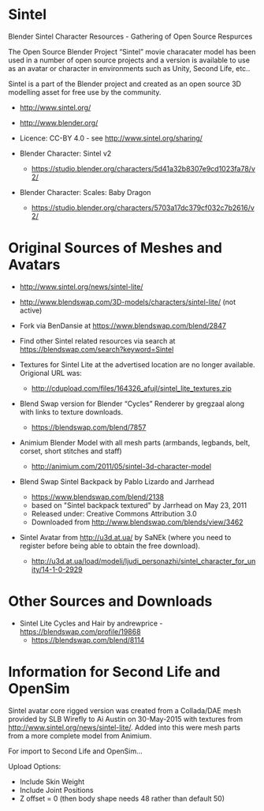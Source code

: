 # Sintel

Blender Sintel Character Resources - Gathering of Open Source Respurces

The Open Source Blender Project “Sintel” movie characater model has been used in a number of open source projects and a version is available to use as an avatar or character in environments such as Unity, Second Life, etc..

Sintel is a part of the Blender project and created as an open source 3D modelling asset for free use by the community.

- http://www.sintel.org/ 
- http://www.blender.org/
- Licence: CC-BY 4.0 - see http://www.sintel.org/sharing/
 
- Blender Character: Sintel v2
  - https://studio.blender.org/characters/5d41a32b8307e9cd1023fa78/v2/

- Blender Character: Scales: Baby Dragon
  - https://studio.blender.org/characters/5703a17dc379cf032c7b2616/v2/

# Original Sources of Meshes and Avatars

- http://www.sintel.org/news/sintel-lite/
- http://www.blendswap.com/3D-models/characters/sintel-lite/ (not active)
- Fork via BenDansie at https://www.blendswap.com/blend/2847
- Find other Sintel related resources via search at https://blendswap.com/search?keyword=Sintel


- Textures for Sintel Lite at the advertised location are no longer available. Origional URL was:
  - http://cdupload.com/files/164326_afujl/sintel_lite_textures.zip

- Blend Swap version for Blender “Cycles” Renderer by gregzaal along with links to texture downloads.
  - https://blendswap.com/blend/7857

- Animium Blender Model with all mesh parts (armbands, legbands, belt, corset, short stitches and staff)
  - http://animium.com/2011/05/sintel-3d-character-model

- Blend Swap Sintel Backpack by Pablo Lizardo and Jarrhead
  - https://www.blendswap.com/blend/2138
  - based on "Sintel backpack textured" by Jarrhead on May 23, 2011
  - Released under: Creative Commons Attribution 3.0
  - Downloaded from http://www.blendswap.com/blends/view/3462

- Sintel Avatar from http://u3d.at.ua/ by SaNEk (where you need to register before being able to obtain the free download).
  - http://u3d.at.ua/load/modeli/ljudi_personazhi/sintel_character_for_unity/14-1-0-2929

# Other Sources and Downloads

- Sintel Lite Cycles and Hair by andrewprice - https://blendswap.com/profile/19868
  - https://blendswap.com/blend/8114

# Information for Second Life and OpenSim

Sintel avatar core rigged version was created from a Collada/DAE mesh provided by SLB Wirefly to Ai Austin on 30-May-2015 with textures from http://www.sintel.org/news/sintel-lite/. Added into this were mesh parts from a more complete model from Animium.

For import to Second Life and OpenSim...

Upload Options:
- Include Skin Weight
- Include Joint Positions
- Z offset = 0 (then body shape needs 48 rather than default 50)
